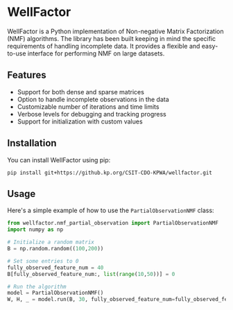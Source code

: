 # WellFactor

WellFactor is a Python implementation of Non-negative Matrix Factorization (NMF) algorithms. The library has been built keeping in mind the specific requirements of handling incomplete data. It provides a flexible and easy-to-use interface for performing NMF on large datasets.

## Features

- Support for both dense and sparse matrices
- Option to handle incomplete observations in the data
- Customizable number of iterations and time limits
- Verbose levels for debugging and tracking progress
- Support for initialization with custom values

## Installation

You can install WellFactor using pip:
```
pip install git+https://github.kp.org/CSIT-CDO-KPWA/wellfactor.git
```

## Usage

Here's a simple example of how to use the `PartialObservationNMF` class:

```python
from wellfactor.nmf_partial_observation import PartialObservationNMF
import numpy as np

# Initialize a random matrix
B = np.random.random((100,200))

# Set some entries to 0
fully_observed_feature_num = 40
B[fully_observed_feature_num:, list(range(10,50))] = 0

# Run the algorithm
model = PartialObservationNMF()
W, H, _ = model.run(B, 30, fully_observed_feature_num=fully_observed_feature_num, observed_idx=[0,3], verbose=2)
```